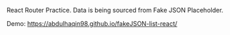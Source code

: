 React Router Practice. Data is being sourced from Fake JSON Placeholder.

Demo: https://abdulhaqin98.github.io/fakeJSON-list-react/
